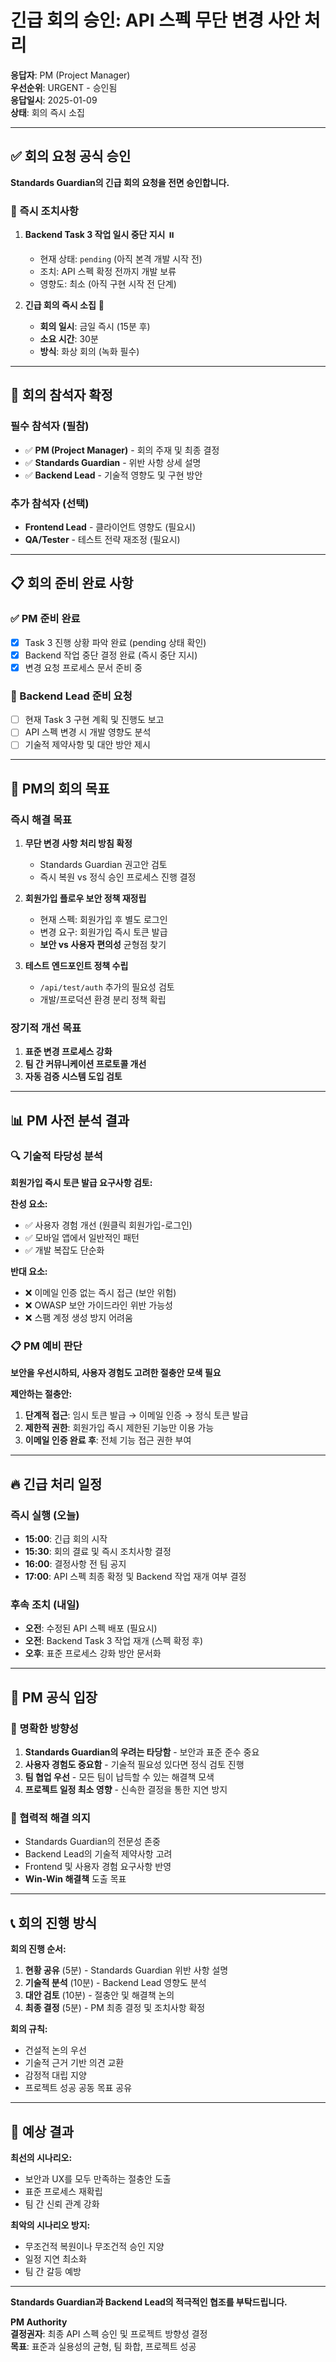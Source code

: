 # 긴급 회의 승인: API 스펙 무단 변경 사안 처리

**응답자**: PM (Project Manager)  
**우선순위**: URGENT - 승인됨  
**응답일시**: 2025-01-09  
**상태**: 회의 즉시 소집

---

## ✅ 회의 요청 공식 승인

**Standards Guardian의 긴급 회의 요청을 전면 승인합니다.**

### 🚨 즉시 조치사항

1. **Backend Task 3 작업 일시 중단 지시** ⏸️
   - 현재 상태: `pending` (아직 본격 개발 시작 전)
   - 조치: API 스펙 확정 전까지 개발 보류
   - 영향도: 최소 (아직 구현 시작 전 단계)

2. **긴급 회의 즉시 소집** 🚨
   - **회의 일시**: 금일 즉시 (15분 후)
   - **소요 시간**: 30분
   - **방식**: 화상 회의 (녹화 필수)

---

## 👥 회의 참석자 확정

### 필수 참석자 (필참)
- ✅ **PM (Project Manager)** - 회의 주재 및 최종 결정
- ✅ **Standards Guardian** - 위반 사항 상세 설명
- ✅ **Backend Lead** - 기술적 영향도 및 구현 방안

### 추가 참석자 (선택)
- **Frontend Lead** - 클라이언트 영향도 (필요시)
- **QA/Tester** - 테스트 전략 재조정 (필요시)

---

## 📋 회의 준비 완료 사항

### ✅ PM 준비 완료
- [x] Task 3 진행 상황 파악 완료 (pending 상태 확인)
- [x] Backend 작업 중단 결정 완료 (즉시 중단 지시)
- [x] 변경 요청 프로세스 문서 준비 중

### 🔄 Backend Lead 준비 요청
- [ ] 현재 Task 3 구현 계획 및 진행도 보고
- [ ] API 스펙 변경 시 개발 영향도 분석
- [ ] 기술적 제약사항 및 대안 방안 제시

---

## 🎯 PM의 회의 목표

### 즉시 해결 목표
1. **무단 변경 사항 처리 방침 확정**
   - Standards Guardian 권고안 검토
   - 즉시 복원 vs 정식 승인 프로세스 진행 결정
   
2. **회원가입 플로우 보안 정책 재정립**
   - 현재 스펙: 회원가입 후 별도 로그인
   - 변경 요구: 회원가입 즉시 토큰 발급
   - **보안 vs 사용자 편의성** 균형점 찾기

3. **테스트 엔드포인트 정책 수립**
   - `/api/test/auth` 추가의 필요성 검토
   - 개발/프로덕션 환경 분리 정책 확립

### 장기적 개선 목표
1. **표준 변경 프로세스 강화**
2. **팀 간 커뮤니케이션 프로토콜 개선**
3. **자동 검증 시스템 도입 검토**

---

## 📊 PM 사전 분석 결과

### 🔍 기술적 타당성 분석

**회원가입 즉시 토큰 발급 요구사항 검토:**

**찬성 요소:**
- ✅ 사용자 경험 개선 (원클릭 회원가입-로그인)
- ✅ 모바일 앱에서 일반적인 패턴
- ✅ 개발 복잡도 단순화

**반대 요소:**
- ❌ 이메일 인증 없는 즉시 접근 (보안 위험)
- ❌ OWASP 보안 가이드라인 위반 가능성
- ❌ 스팸 계정 생성 방지 어려움

### 📋 PM 예비 판단

**보안을 우선시하되, 사용자 경험도 고려한 절충안 모색 필요**

**제안하는 절충안:**
1. **단계적 접근**: 임시 토큰 발급 → 이메일 인증 → 정식 토큰 발급
2. **제한적 권한**: 회원가입 즉시 제한된 기능만 이용 가능
3. **이메일 인증 완료 후**: 전체 기능 접근 권한 부여

---

## 🔥 긴급 처리 일정

### 즉시 실행 (오늘)
- **15:00**: 긴급 회의 시작
- **15:30**: 회의 결료 및 즉시 조치사항 결정
- **16:00**: 결정사항 전 팀 공지
- **17:00**: API 스펙 최종 확정 및 Backend 작업 재개 여부 결정

### 후속 조치 (내일)
- **오전**: 수정된 API 스펙 배포 (필요시)
- **오전**: Backend Task 3 작업 재개 (스펙 확정 후)
- **오후**: 표준 프로세스 강화 방안 문서화

---

## 💬 PM 공식 입장

### 🎯 명확한 방향성
1. **Standards Guardian의 우려는 타당함** - 보안과 표준 준수 중요
2. **사용자 경험도 중요함** - 기술적 필요성 있다면 정식 검토 진행
3. **팀 협업 우선** - 모든 팀이 납득할 수 있는 해결책 모색
4. **프로젝트 일정 최소 영향** - 신속한 결정을 통한 지연 방지

### 🤝 협력적 해결 의지
- Standards Guardian의 전문성 존중
- Backend Lead의 기술적 제약사항 고려  
- Frontend 및 사용자 경험 요구사항 반영
- **Win-Win 해결책** 도출 목표

---

## 📞 회의 진행 방식

**회의 진행 순서:**
1. **현황 공유** (5분) - Standards Guardian 위반 사항 설명
2. **기술적 분석** (10분) - Backend Lead 영향도 분석
3. **대안 검토** (10분) - 절충안 및 해결책 논의
4. **최종 결정** (5분) - PM 최종 결정 및 조치사항 확정

**회의 규칙:**
- 건설적 논의 우선
- 기술적 근거 기반 의견 교환
- 감정적 대립 지양
- 프로젝트 성공 공동 목표 공유

---

## 🎯 예상 결과

**최선의 시나리오:**
- 보안과 UX를 모두 만족하는 절충안 도출
- 표준 프로세스 재확립
- 팀 간 신뢰 관계 강화

**최악의 시나리오 방지:**
- 무조건적 복원이나 무조건적 승인 지양
- 일정 지연 최소화
- 팀 간 갈등 예방

---

**Standards Guardian과 Backend Lead의 적극적인 협조를 부탁드립니다.**

**PM Authority**  
**결정권자**: 최종 API 스펙 승인 및 프로젝트 방향성 결정  
**목표**: 표준과 실용성의 균형, 팀 화합, 프로젝트 성공
